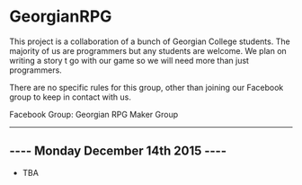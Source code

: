 # GeorgianRPG

This project is a collaboration of a bunch of Georgian College students. 
The majority of us are programmers but any students are welcome. We 
plan on writing a story t go with our game so we will need more than 
just programmers.

There are no specific rules for this group, other than joining our 
Facebook group to keep in contact with us.

Facebook Group: Georgian RPG Maker Group 

-----------------------------------
---- Monday December 14th 2015 ----
-----------------------------------

- TBA
